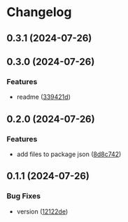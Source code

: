# Changelog

## 0.3.1 (2024-07-26)

## 0.3.0 (2024-07-26)


### Features

* readme ([339421d](https://github.com/vuki656/style-guide/commit/339421d3c0d356ec8be8788603ff234309a42c69))

## 0.2.0 (2024-07-26)


### Features

* add files to package json ([8d8c742](https://github.com/vuki656/style-guide/commit/8d8c7420744665f01cf0d3c21a71da5f98fdf42f))

## 0.1.1 (2024-07-26)


### Bug Fixes

* version ([12122de](https://github.com/vuki656/style-guide/commit/12122de06b0496aafbe09132fe9e1074966941ae))
